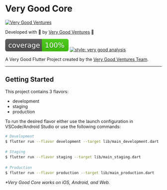 # Very Good Core

[![Very Good Ventures][logo]](very_good_ventures_link)

Developed with 💙 by [Very Good Ventures](very_good_ventures_link) 🦄

![coverage][coverage_badge]
[![style: very good analysis][very_good_analysis_badge]][very_good_analysis_link]

A Very Good Flutter Project created by the [Very Good Ventures Team](very_good_ventures_link).

---

## Getting Started

This project contains 3 flavors:

- development
- staging
- production

To run the desired flavor either use the launch configuration in VSCode/Android Studio or use the following commands:

```sh
# Development
$ flutter run --flavor development --target lib/main_development.dart

# Staging
$ flutter run --flavor staging --target lib/main_staging.dart

# Production
$ flutter run --flavor production --target lib/main_production.dart
```

_\*Very Good Core works on iOS, Android, and Web._

[coverage_badge]: coverage_badge.svg
[logo]: https://raw.githubusercontent.com/VeryGoodOpenSource/very_good_analysis/main/assets/vgv_logo.png
[very_good_analysis_badge]: https://img.shields.io/badge/style-very_good_analysis-B22C89.svg
[very_good_analysis_link]: https://pub.dev/packages/very_good_analysis
[very_good_ventures_link]: https://verygood.ventures
